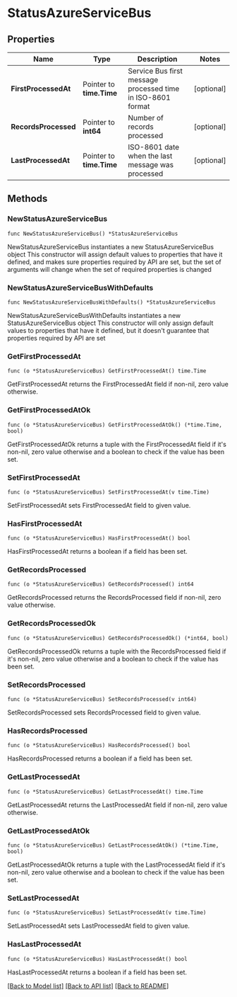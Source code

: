 # StatusAzureServiceBus

## Properties

Name | Type | Description | Notes
------------ | ------------- | ------------- | -------------
**FirstProcessedAt** | Pointer to **time.Time** | Service Bus first message processed time in ISO-8601 format | [optional] 
**RecordsProcessed** | Pointer to **int64** | Number of records processed | [optional] 
**LastProcessedAt** | Pointer to **time.Time** | ISO-8601 date when the last message was processed | [optional] 

## Methods

### NewStatusAzureServiceBus

`func NewStatusAzureServiceBus() *StatusAzureServiceBus`

NewStatusAzureServiceBus instantiates a new StatusAzureServiceBus object
This constructor will assign default values to properties that have it defined,
and makes sure properties required by API are set, but the set of arguments
will change when the set of required properties is changed

### NewStatusAzureServiceBusWithDefaults

`func NewStatusAzureServiceBusWithDefaults() *StatusAzureServiceBus`

NewStatusAzureServiceBusWithDefaults instantiates a new StatusAzureServiceBus object
This constructor will only assign default values to properties that have it defined,
but it doesn't guarantee that properties required by API are set

### GetFirstProcessedAt

`func (o *StatusAzureServiceBus) GetFirstProcessedAt() time.Time`

GetFirstProcessedAt returns the FirstProcessedAt field if non-nil, zero value otherwise.

### GetFirstProcessedAtOk

`func (o *StatusAzureServiceBus) GetFirstProcessedAtOk() (*time.Time, bool)`

GetFirstProcessedAtOk returns a tuple with the FirstProcessedAt field if it's non-nil, zero value otherwise
and a boolean to check if the value has been set.

### SetFirstProcessedAt

`func (o *StatusAzureServiceBus) SetFirstProcessedAt(v time.Time)`

SetFirstProcessedAt sets FirstProcessedAt field to given value.

### HasFirstProcessedAt

`func (o *StatusAzureServiceBus) HasFirstProcessedAt() bool`

HasFirstProcessedAt returns a boolean if a field has been set.

### GetRecordsProcessed

`func (o *StatusAzureServiceBus) GetRecordsProcessed() int64`

GetRecordsProcessed returns the RecordsProcessed field if non-nil, zero value otherwise.

### GetRecordsProcessedOk

`func (o *StatusAzureServiceBus) GetRecordsProcessedOk() (*int64, bool)`

GetRecordsProcessedOk returns a tuple with the RecordsProcessed field if it's non-nil, zero value otherwise
and a boolean to check if the value has been set.

### SetRecordsProcessed

`func (o *StatusAzureServiceBus) SetRecordsProcessed(v int64)`

SetRecordsProcessed sets RecordsProcessed field to given value.

### HasRecordsProcessed

`func (o *StatusAzureServiceBus) HasRecordsProcessed() bool`

HasRecordsProcessed returns a boolean if a field has been set.

### GetLastProcessedAt

`func (o *StatusAzureServiceBus) GetLastProcessedAt() time.Time`

GetLastProcessedAt returns the LastProcessedAt field if non-nil, zero value otherwise.

### GetLastProcessedAtOk

`func (o *StatusAzureServiceBus) GetLastProcessedAtOk() (*time.Time, bool)`

GetLastProcessedAtOk returns a tuple with the LastProcessedAt field if it's non-nil, zero value otherwise
and a boolean to check if the value has been set.

### SetLastProcessedAt

`func (o *StatusAzureServiceBus) SetLastProcessedAt(v time.Time)`

SetLastProcessedAt sets LastProcessedAt field to given value.

### HasLastProcessedAt

`func (o *StatusAzureServiceBus) HasLastProcessedAt() bool`

HasLastProcessedAt returns a boolean if a field has been set.


[[Back to Model list]](../README.md#documentation-for-models) [[Back to API list]](../README.md#documentation-for-api-endpoints) [[Back to README]](../README.md)


